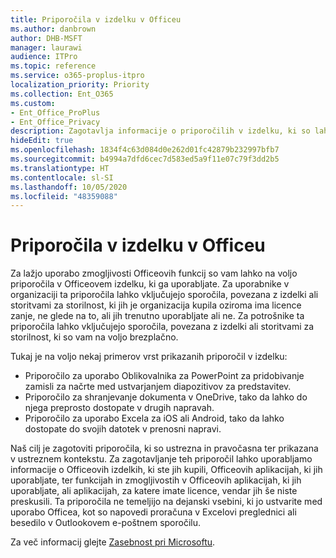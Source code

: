 ```yaml
---
title: Priporočila v izdelku v Officeu
ms.author: danbrown
author: DHB-MSFT
manager: laurawi
audience: ITPro
ms.topic: reference
ms.service: o365-proplus-itpro
localization_priority: Priority
ms.collection: Ent_O365
ms.custom:
- Ent_Office_ProPlus
- Ent_Office_Privacy
description: Zagotavlja informacije o priporočilih v izdelku, ki so lahko prikazana med uporabo Officea.
hideEdit: true
ms.openlocfilehash: 1834f4c63d084d0e262d01fc42879b232997bfb7
ms.sourcegitcommit: b4994a7dfd6cec7d583ed5a9f11e07c79f3dd2b5
ms.translationtype: HT
ms.contentlocale: sl-SI
ms.lasthandoff: 10/05/2020
ms.locfileid: "48359088"
---
```

# <a name="in-product-recommendations-in-office"></a>Priporočila v izdelku v Officeu

Za lažjo uporabo zmogljivosti Officeovih funkcij so vam lahko na voljo priporočila v Officeovem izdelku, ki ga uporabljate. Za uporabnike v organizaciji ta priporočila lahko vključujejo sporočila, povezana z izdelki ali storitvami za storilnost, ki jih je organizacija kupila oziroma ima licence zanje, ne glede na to, ali jih trenutno uporabljate ali ne. Za potrošnike ta priporočila lahko vključujejo sporočila, povezana z izdelki ali storitvami za storilnost, ki so vam na voljo brezplačno.

Tukaj je na voljo nekaj primerov vrst prikazanih priporočil v izdelku:

- Priporočilo za uporabo Oblikovalnika za PowerPoint za pridobivanje zamisli za načrte med ustvarjanjem diapozitivov za predstavitev.
- Priporočilo za shranjevanje dokumenta v OneDrive, tako da lahko do njega preprosto dostopate v drugih napravah.
- Priporočilo za uporabo Excela za iOS ali Android, tako da lahko dostopate do svojih datotek v prenosni napravi.

Naš cilj je zagotoviti priporočila, ki so ustrezna in pravočasna ter prikazana v ustreznem kontekstu. Za zagotavljanje teh priporočil lahko uporabljamo informacije o Officeovih izdelkih, ki ste jih kupili, Officeovih aplikacijah, ki jih uporabljate, ter funkcijah in zmogljivostih v Officeovih aplikacijah, ki jih uporabljate, ali aplikacijah, za katere imate licence, vendar jih še niste preskusili. Ta priporočila ne temeljijo na dejanski vsebini, ki jo ustvarite med uporabo Officea, kot so napovedi proračuna v Excelovi preglednici ali besedilo v Outlookovem e-poštnem sporočilu.

Za več informacij glejte [Zasebnost pri Microsoftu](https://privacy.microsoft.com/).